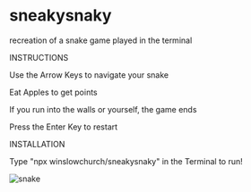# sneakysnaky
recreation of a snake game played in the terminal

INSTRUCTIONS

Use the Arrow Keys to navigate your snake

Eat Apples to get points

If you run into the walls or yourself, the game ends

Press the Enter Key to restart


INSTALLATION

Type "npx winslowchurch/sneakysnaky" in the Terminal to run!

![snake](https://user-images.githubusercontent.com/96850547/181825924-fc87c013-4599-4c68-9b18-548176ef675f.gif)
